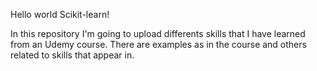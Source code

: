 Hello world Scikit-learn!

In this repository I'm going to upload differents skills that I have learned from an Udemy course. There are examples as in the course and others related to skills that appear in.
